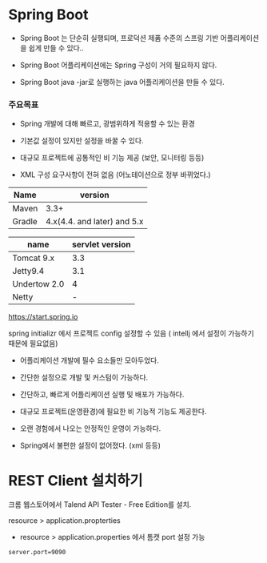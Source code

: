 



# Spring Boot



- Spring Boot 는 단순히 실행되며, 프로덕션 제품 수준의 스프링 기반 어플리케이션을 쉽게 만들 수 있다..



- Spring Boot 어플리케이션에는 Spring 구성이 거의 필요하지 않다.



- Spring Boot java -jar로 실행하는 java 어플리케이션을 만들 수 있다.



### 주요목표



- Spring 개발에 대해 빠르고, 광범위하게 적용할 수 있는 환경



- 기본값 설정이 있지만 설정을 바꿀 수 있다.



- 대규모 프로젝트에 공통적인 비 기능 제공 (보안, 모니터링 등등)



- XML 구성 요구사항이 전혀 없음 (어노테이션으로 정부 바뀌었다.)



| Name   | version                      |
| ------ | ---------------------------- |
| Maven  | 3.3+                         |
| Gradle | 4.x(4.4. and later)  and 5.x |



| name         | servlet version |
| ------------ | --------------- |
| Tomcat 9.x   | 3.3             |
| Jetty9.4     | 3.1             |
| Undertow 2.0 | 4               |
| Netty        | -               |

 

https://start.spring.io

spring initializr 에서 프로젝트 config 설정할 수 있음 ( intellj 에서 설정이 가능하기 때문에 필요없음)





- 어플리케이션 개발에 필수 요소들만 모아두었다.

- 간단한 설정으로 개발 및 커스텀이 가능하다.
- 간단하고, 빠르게 어플리케이션 실행 및 배포가 가능하다.
- 대규모 프로젝트(운영환경)에 필요한 비 기능적 기능도 제공한다.
- 오랜 경험에서 나오는 안정적인 운영이 가능하다.
- Spring에서 불편한 설정이 없어졌다.  (xml 등등)







# REST Client 설치하기



크롬 웹스토어에서 Talend API Tester - Free Edition를 설치.









resource > application.propterties





- resource > application.properties 에서 톰캣 port 설정 가능

```properties
server.port=9090
```













